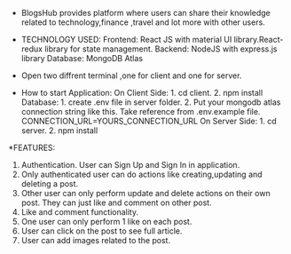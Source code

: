 - BlogsHub provides platform where users can share their knowledge related to technology,finance ,travel and lot more with other users.

- TECHNOLOGY USED:
  Frontend: React JS with material UI library.React-redux library for state management.
  Backend: NodeJS with express.js library
  Database: MongoDB Atlas

- Open two diffrent terminal ,one for client and one for server.

- How to start Application:
  On Client Side: 1. cd client. 2. npm install
  Database: 1. create .env file in server folder. 2. Put your mongodb atlas connection string like this. Take reference from .env.example file.
  CONNECTION_URL=YOURS_CONNECTION_URL
  On Server Side: 1. cd server. 2. npm install

\*FEATURES:

1.  Authentication. User can Sign Up and Sign In in application.
2.  Only authenticated user can do actions like creating,updating and deleting a post.
3.  Other user can only perform update and delete actions on their own post. They can just like and comment on other post.
4.  Like and comment functionality.
5.  One user can only perform 1 like on each post.
6.  User can click on the post to see full article.
7.  User can add images related to the post.
